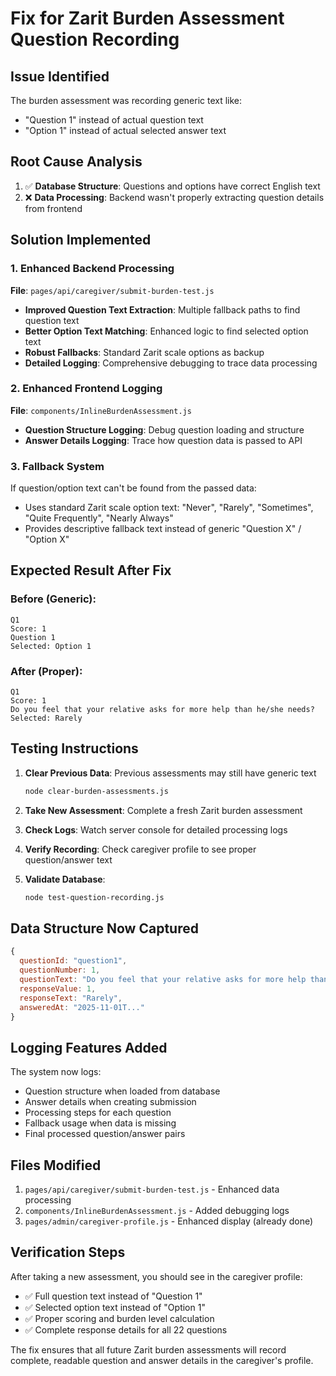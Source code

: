 # Fix for Zarit Burden Assessment Question Recording

## Issue Identified
The burden assessment was recording generic text like:
- "Question 1" instead of actual question text
- "Option 1" instead of actual selected answer text

## Root Cause Analysis
1. ✅ **Database Structure**: Questions and options have correct English text
2. ❌ **Data Processing**: Backend wasn't properly extracting question details from frontend

## Solution Implemented

### 1. Enhanced Backend Processing
**File**: `pages/api/caregiver/submit-burden-test.js`

- **Improved Question Text Extraction**: Multiple fallback paths to find question text
- **Better Option Text Matching**: Enhanced logic to find selected option text
- **Robust Fallbacks**: Standard Zarit scale options as backup
- **Detailed Logging**: Comprehensive debugging to trace data processing

### 2. Enhanced Frontend Logging
**File**: `components/InlineBurdenAssessment.js`

- **Question Structure Logging**: Debug question loading and structure
- **Answer Details Logging**: Trace how question data is passed to API

### 3. Fallback System
If question/option text can't be found from the passed data:
- Uses standard Zarit scale option text: "Never", "Rarely", "Sometimes", "Quite Frequently", "Nearly Always"
- Provides descriptive fallback text instead of generic "Question X" / "Option X"

## Expected Result After Fix

### Before (Generic):
```
Q1
Score: 1
Question 1
Selected: Option 1
```

### After (Proper):
```
Q1
Score: 1
Do you feel that your relative asks for more help than he/she needs?
Selected: Rarely
```

## Testing Instructions

1. **Clear Previous Data**: Previous assessments may still have generic text
   ```bash
   node clear-burden-assessments.js
   ```

2. **Take New Assessment**: Complete a fresh Zarit burden assessment

3. **Check Logs**: Watch server console for detailed processing logs

4. **Verify Recording**: Check caregiver profile to see proper question/answer text

5. **Validate Database**: 
   ```bash
   node test-question-recording.js
   ```

## Data Structure Now Captured

```javascript
{
  questionId: "question1",
  questionNumber: 1,
  questionText: "Do you feel that your relative asks for more help than he/she needs?",
  responseValue: 1,
  responseText: "Rarely",
  answeredAt: "2025-11-01T..."
}
```

## Logging Features Added

The system now logs:
- Question structure when loaded from database
- Answer details when creating submission
- Processing steps for each question
- Fallback usage when data is missing
- Final processed question/answer pairs

## Files Modified

1. `pages/api/caregiver/submit-burden-test.js` - Enhanced data processing
2. `components/InlineBurdenAssessment.js` - Added debugging logs
3. `pages/admin/caregiver-profile.js` - Enhanced display (already done)

## Verification Steps

After taking a new assessment, you should see in the caregiver profile:
- ✅ Full question text instead of "Question 1"
- ✅ Selected option text instead of "Option 1" 
- ✅ Proper scoring and burden level calculation
- ✅ Complete response details for all 22 questions

The fix ensures that all future Zarit burden assessments will record complete, readable question and answer details in the caregiver's profile.